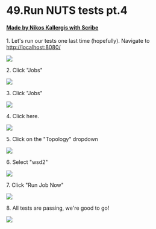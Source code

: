 # 49.Run NUTS tests pt.4
#### [Made by Nikos Kallergis with Scribe](https://scribehow.com/shared/49Run_NUTS_tests_pt4__ZZYRnlS0RjyH7Vy9pp-JvQ)


1\. Let's run our tests one last time (hopefully). Navigate to <http://localhost:8080/>

![](https://ajeuwbhvhr.cloudimg.io/https://colony-recorder.s3.amazonaws.com/files/2025-05-21/5b9682ed-ea30-461d-b352-1828224c6aed/ascreenshot.jpeg?tl_px=45,268&br_px=2797,1807&force_format=jpeg&q=100&width=1120.0)


2\. Click "Jobs"

![](https://ajeuwbhvhr.cloudimg.io/https://colony-recorder.s3.amazonaws.com/files/2025-05-21/5b9682ed-ea30-461d-b352-1828224c6aed/ascreenshot.jpeg?tl_px=0,440&br_px=2752,1979&force_format=jpeg&q=100&width=1120.0&wat=1&wat_opacity=1&wat_gravity=northwest&wat_url=https://colony-recorder.s3.amazonaws.com/images/watermarks/FB923C_standard.png&wat_pad=16,276)


3\. Click "Jobs"

![](https://ajeuwbhvhr.cloudimg.io/https://colony-recorder.s3.amazonaws.com/files/2025-05-21/3ee34b1f-bc35-4364-b277-bf758365eb84/ascreenshot.jpeg?tl_px=0,537&br_px=2752,2076&force_format=jpeg&q=100&width=1120.0&wat=1&wat_opacity=1&wat_gravity=northwest&wat_url=https://colony-recorder.s3.amazonaws.com/images/watermarks/FB923C_standard.png&wat_pad=10,298)


4\. Click here.

![](https://ajeuwbhvhr.cloudimg.io/https://colony-recorder.s3.amazonaws.com/files/2025-05-21/c783a621-406f-4fc9-afc6-00574a2e5caa/ascreenshot.jpeg?tl_px=0,252&br_px=2752,1791&force_format=jpeg&q=100&width=1120.0&wat=1&wat_opacity=1&wat_gravity=northwest&wat_url=https://colony-recorder.s3.amazonaws.com/images/watermarks/FB923C_standard.png&wat_pad=222,277)


5\. Click on the "Topology" dropdown

![](https://ajeuwbhvhr.cloudimg.io/https://colony-recorder.s3.amazonaws.com/files/2025-05-21/4b5a6ee5-fafb-4d3d-bf81-546b01f93ce3/ascreenshot.jpeg?tl_px=90,86&br_px=2842,1625&force_format=jpeg&q=100&width=1120.0&wat=1&wat_opacity=1&wat_gravity=northwest&wat_url=https://colony-recorder.s3.amazonaws.com/images/watermarks/FB923C_standard.png&wat_pad=833,276)


6\. Select "wsd2"

![](https://ajeuwbhvhr.cloudimg.io/https://colony-recorder.s3.amazonaws.com/files/2025-05-21/b0fbc03c-8866-4876-8797-3ce2efeb373b/ascreenshot.jpeg?tl_px=90,248&br_px=2842,1787&force_format=jpeg&q=100&width=1120.0&wat=1&wat_opacity=1&wat_gravity=northwest&wat_url=https://colony-recorder.s3.amazonaws.com/images/watermarks/FB923C_standard.png&wat_pad=675,277)


7\. Click "Run Job Now"

![](https://ajeuwbhvhr.cloudimg.io/https://colony-recorder.s3.amazonaws.com/files/2025-05-21/5e5d6c3d-bc09-4f8c-9ca3-930c516f7c14/ascreenshot.jpeg?tl_px=90,537&br_px=2842,2076&force_format=jpeg&q=100&width=1120.0&wat=1&wat_opacity=1&wat_gravity=northwest&wat_url=https://colony-recorder.s3.amazonaws.com/images/watermarks/FB923C_standard.png&wat_pad=875,472)


8\. All tests are passing, we're good to go!

![](https://ajeuwbhvhr.cloudimg.io/https://colony-recorder.s3.amazonaws.com/files/2025-05-21/b0ef8600-cf0f-4a14-8e4b-b9b20cc1f1c6/ascreenshot.jpeg?tl_px=0,0&br_px=2752,1538&force_format=jpeg&q=100&width=1120.0&wat=1&wat_opacity=1&wat_gravity=northwest&wat_url=https://colony-recorder.s3.amazonaws.com/images/watermarks/FB923C_standard.png&wat_pad=384,132)